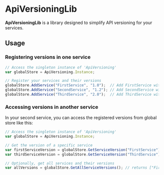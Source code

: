 # ApiVersioningLib

**ApiVersioningLib** is a library designed to simplify API versioning for your services.

## Usage 

### Registering versions in one service

```js
// Access the singleton instance of 'ApiVersioning'
var globalStore = ApiVersioning.Instance;

// Register your services and their versions
globalStore.AddService("FirstService", "1.0");  // Add FirstService with version 1.0
globalStore.AddService("SecondService", "1.2"); // Add SecondService with version 1.2
globalStore.AddService("ThirdService", "2.0");  // Add ThirdService with version 2.0
```

### Accessing versions in another service

In your second service, you can access the registered versions from global store like this:

```js
// Access the singleton instance of 'ApiVersioning'
var globalStore = ApiVersioning.Instance;

// Get the version of a specific service
var firstServiceVersion = globalStore.GetServiceVersion("FirstService"); // returns "1.0"
var thirdServiceVersion = globalStore.GetServiceVersion("ThirdService"); // returns "2.0"

// Optionally, get all services and their versions
var allVersions = globalStore.GetAllServiceVersions(); // returns ["FirstService": "1.0", "SecondService": "1.2", "ThirdService": "2.0"]
```

